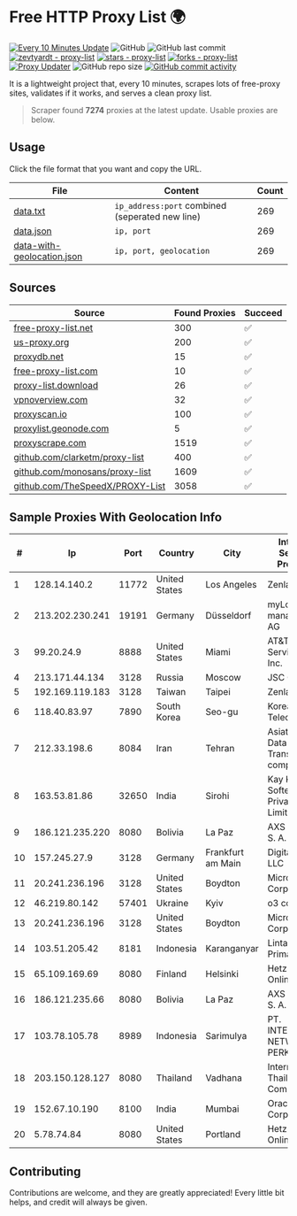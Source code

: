 
# Free HTTP Proxy List 🌍

[![Every 10 Minutes Update](https://github.com/mertguvencli/http-proxy-list/actions/workflows/main.yml/badge.svg?branch=main)](https://github.com/mertguvencli/http-proxy-list/actions/workflows/main.yml)
![GitHub](https://img.shields.io/github/license/mertguvencli/http-proxy-list)
![GitHub last commit](https://img.shields.io/github/last-commit/mertguvencli/http-proxy-list)
[![zevtyardt - proxy-list](https://img.shields.io/static/v1?label=zevtyardt&message=proxy-list&color=blue&logo=github)](https://github.com/zevtyardt/proxy-list "Go to GitHub repo")
[![stars - proxy-list](https://img.shields.io/github/stars/zevtyardt/proxy-list?style=social)](https://github.com/zevtyardt/proxy-list)
[![forks - proxy-list](https://img.shields.io/github/forks/zevtyardt/proxy-list?style=social)](https://github.com/zevtyardt/proxy-list)
[![Proxy Updater](https://github.com/zevtyardt/proxy-list/workflows/Proxy%20Updater/badge.svg)](https://github.com/zevtyardt/proxy-list/actions?query=workflow:"Proxy+Updater")
![GitHub repo size](https://img.shields.io/github/repo-size/zevtyardt/proxy-list)
[![GitHub commit activity](https://img.shields.io/github/commit-activity/m/zevtyardt/proxy-list?logo=commits)](https://github.com/zevtyardt/proxy-list/commits/main)

It is a lightweight project that, every 10 minutes, scrapes lots of free-proxy sites, validates if it works, and serves a clean proxy list.

> Scraper found **7274** proxies at the latest update. Usable proxies are below.

## Usage

Click the file format that you want and copy the URL.

|File|Content|Count|
|----|-------|-----|
|[data.txt](https://raw.githubusercontent.com/mertguvencli/http-proxy-list/main/proxy-list/data.txt)|`ip_address:port` combined (seperated new line)|269|
|[data.json](https://raw.githubusercontent.com/mertguvencli/http-proxy-list/main/proxy-list/data.json)|`ip, port`|269|
|[data-with-geolocation.json](https://raw.githubusercontent.com/mertguvencli/http-proxy-list/main/proxy-list/data-with-geolocation.json)|`ip, port, geolocation`|269|

## Sources

|Source|Found Proxies|Succeed|
|------|-------------|-------|
|[free-proxy-list.net](https://free-proxy-list.net)|300|✅|
|[us-proxy.org](https://www.us-proxy.org)|200|✅|
|[proxydb.net](http://proxydb.net)|15|✅|
|[free-proxy-list.com](https://free-proxy-list.com/?page=&port=&type%5B%5D=http&type%5B%5D=https&up_time=0&search=Search)|10|✅|
|[proxy-list.download](https://www.proxy-list.download/HTTP)|26|✅|
|[vpnoverview.com](https://vpnoverview.com/privacy/anonymous-browsing/free-proxy-servers)|32|✅|
|[proxyscan.io](https://www.proxyscan.io)|100|✅|
|[proxylist.geonode.com](https://proxylist.geonode.com/api/proxy-list?limit=300&page=1&sort_by=lastChecked&sort_type=desc&protocols=http,https)|5|✅|
|[proxyscrape.com](https://api.proxyscrape.com/v2/?request=displayproxies&protocol=http&timeout=10000&country=all&ssl=all&anonymity=all)|1519|✅|
|[github.com/clarketm/proxy-list](https://raw.githubusercontent.com/clarketm/proxy-list/master/proxy-list-raw.txt)|400|✅|
|[github.com/monosans/proxy-list](https://raw.githubusercontent.com/monosans/proxy-list/main/proxies/http.txt)|1609|✅|
|[github.com/TheSpeedX/PROXY-List](https://raw.githubusercontent.com/TheSpeedX/PROXY-List/master/http.txt)|3058|✅|


## Sample Proxies With Geolocation Info

|#|Ip|Port|Country|City|Internet Service Provider|
|-|--|----|-------|----|-------------------------|
|1|128.14.140.2|11772|United States|Los Angeles|Zenlayer Inc|
|2|213.202.230.241|19191|Germany|Düsseldorf|myLoc managed IT AG|
|3|99.20.24.9|8888|United States|Miami|AT&T Services, Inc.|
|4|213.171.44.134|3128|Russia|Moscow|JSC Comcor|
|5|192.169.119.183|3128|Taiwan|Taipei|Zenlayer Inc|
|6|118.40.83.97|7890|South Korea|Seo-gu|Korea Telecom|
|7|212.33.198.6|8084|Iran|Tehran|Asiatech Data Transmission company|
|8|163.53.81.86|32650|India|Sirohi|Kay Kay Softech Private Limited|
|9|186.121.235.220|8080|Bolivia|La Paz|AXS Bolivia S. A.|
|10|157.245.27.9|3128|Germany|Frankfurt am Main|DigitalOcean, LLC|
|11|20.241.236.196|3128|United States|Boydton|Microsoft Corporation|
|12|46.219.80.142|57401|Ukraine|Kyiv|o3 core|
|13|20.241.236.196|3128|United States|Boydton|Microsoft Corporation|
|14|103.51.205.42|8181|Indonesia|Karanganyar|Lintas Data Prima|
|15|65.109.169.69|8080|Finland|Helsinki|Hetzner Online GmbH|
|16|186.121.235.66|8080|Bolivia|La Paz|AXS Bolivia S. A.|
|17|103.78.105.78|8989|Indonesia|Sarimulya|PT. INTEGRASI NETWORK PERKASA|
|18|203.150.128.127|8080|Thailand|Vadhana|Internet Thailand Company Ltd|
|19|152.67.10.190|8100|India|Mumbai|Oracle Corporation|
|20|5.78.74.84|8080|United States|Portland|Hetzner Online GmbH|



## Contributing

Contributions are welcome, and they are greatly appreciated! Every
little bit helps, and credit will always be given.

